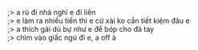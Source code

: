 ;> a rủ đi nhà nghỉ e đi liền<br>
;> e làm ra nhiều tiền thì e cứ xài ko cần tiết kiệm đâu e<br>
;> a thích gái dú bự như e để bóp cho đã tay<br>
;> chìm vào giấc ngủ đi e, a off à
